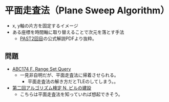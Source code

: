 # 平面走査法（Plane Sweep Algorithm）

- x, y軸の片方を固定するイメージ
- ある座標を時間軸に取り替えることで次元を落とす手法
  - [PAST2回目](https://img.atcoder.jp/past202004-open/editorial.pdf)の公式解説PDFより抜粋。

## 問題

- [ABC174 F. Range Set Query](https://atcoder.jp/contests/abc174/tasks/abc174_f)
  - 一見非自明だが、平面走査法に帰着させられる。
    - 平面走査法の解き方だとTLEのしてしまう。。
- [第二回アルゴリズム検定 N. ビルの建設](https://atcoder.jp/contests/past202004-open/tasks/past202004_n)
  - こちらは平面走査法を知っていれば想起できそう。
